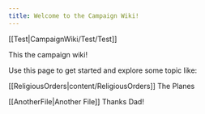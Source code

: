 ```yaml
---
title: Welcome to the Campaign Wiki!
---
```

[[Test|CampaignWiki/Test/Test]]

This the campaign wiki!

Use this page to get started and explore some topic like:

[[ReligiousOrders|content/ReligiousOrders]]
The Planes




[[AnotherFile|Another File]] Thanks Dad!

